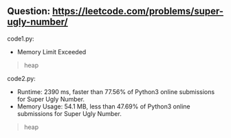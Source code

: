## Question: https://leetcode.com/problems/super-ugly-number/

code1.py:
* Memory Limit Exceeded
> heap

code2.py:
* Runtime: 2390 ms, faster than 77.56% of Python3 online submissions for Super Ugly Number.
* Memory Usage: 54.1 MB, less than 47.69% of Python3 online submissions for Super Ugly Number.
> heap
